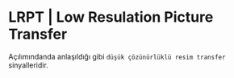 # LRPT | Low Resulation Picture Transfer 

Açılımındanda anlaşıldığı gibi `düşük çözünürlüklü resim transfer` sinyalleridir.
